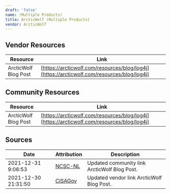 ```yaml
---
draft: 'false'
name: (Multiple Products)
title: ArcticWolf (Multiple Products)
vendor: ArcticWolf
---
```


## Vendor Resources
| Resource | Link |
| --- | --- |
| ArcticWolf Blog Post | [https://arcticwolf.com/resources/blog/log4j](https://arcticwolf.com/resources/blog/log4j) |

## Community Resources
| Resource | Link |
| --- | --- |
| ArcticWolf Blog Post | [https://arcticwolf.com/resources/blog/log4j](https://arcticwolf.com/resources/blog/log4j) |


## Sources
| Date | Attribution | Description |
| --- | --- | --- |
| 2021-12-31 9:06:53 | [NCSC-NL](https://github.com/NCSC-NL/log4shell/blob/main/software/README.md) | Updated community link ArcticWolf Blog Post.  |
| 2021-12-30 21:31:50 | [CISAGov](https://raw.githubusercontent.com/cisagov/log4j-affected-db/develop/README.md) | Updated vendor link ArcticWolf Blog Post.  |
